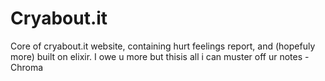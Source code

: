 # Cryabout.it
Core of cryabout.it website, containing hurt feelings report, and (hopefuly more) built on elixir.
I owe u more but thisis all i can muster off ur notes -Chroma
